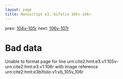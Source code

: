 ```yaml
---
layout: page
title: Manuscript e3, bifolio 105v-106r
---
```


prev: [104v-105r](../104v-105r/) next: [106v-107r](../106v-107r/)

# Bad data

Unable to format page for line urn:cite2:hmt:e3.v1:105v-urn:cite2:hmt:e3.v1:106r with image reference urn:cite2:hmt:e3bifolio.v1:vb_105v_106r
